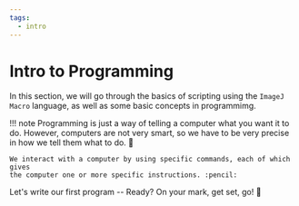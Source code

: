 ```yaml
---
tags:
  - intro
---
```

# Intro to Programming

In this section, we will go through the basics of scripting using the `ImageJ
Macro` language, as well as some basic concepts in programmimg.

!!! note
    Programming is just a way of telling a computer what you want it to do.
    However, computers are not very smart, so we have to be very precise in how
    we tell them what to do. :robot:

    We interact with a computer by using specific commands, each of which gives
    the computer one or more specific instructions. :pencil:

Let's write our first program -- Ready? On your mark, get set, go! :rocket:
